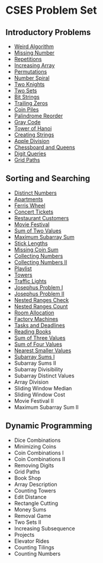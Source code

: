 # CSES Problem Set

## Introductory Problems
- [Weird Algorithm](./introductory-problems/weird-algorithm.cpp)
- [Missing Number](./introductory-problems/missing-number.cpp)
- [Repetitions](./introductory-problems/repetitions.cpp)
- [Increasing Array](./introductory-problems/increasing-array.cpp)
- [Permutations](./introductory-problems/permutations.cpp)
- [Number Spiral](./introductory-problems/number-spiral.cpp)
- [Two Knights](./introductory-problems/two-knights.cpp)
- [Two Sets](./introductory-problems/two-sets.cpp)
- [Bit Strings](./introductory-problems/bit-strings.cpp)
- [Trailing Zeros](./introductory-problems/trailing-zeros.cpp)
- [Coin Piles](./introductory-problems/coin-piles.cpp)
- [Palindrome Reorder](./introductory-problems/palindrome-reorder.cpp)
- [Gray Code](./introductory-problems/gray-code.cpp)
- [Tower of Hanoi](./introductory-problems/tower-of-hanoi.cpp)
- [Creating Strings](./introductory-problems/creating-strings.cpp)
- [Apple Division](./introductory-problems/apple-division.cpp)
- [Chessboard and Queens](./introductory-problems/chessboard-and-queens.cpp)
- [Digit Queries](./introductory-problems/digit-queries.cpp)
- [Grid Paths](./introductory-problems/grid-paths.cpp)

## Sorting and Searching
- [Distinct Numbers](./sorting-and-searching/distinct-numbers.cpp)
- [Apartments](./sorting-and-searching/apartments.cpp)
- [Ferris Wheel](./sorting-and-searching/ferris-wheel.cpp)
- [Concert Tickets](./sorting-and-searching/concert-tickets.cpp)
- [Restaurant Customers](./sorting-and-searching/restaurant-customers.cpp)
- [Movie Festival](./sorting-and-searching/movie-festival.cpp)
- [Sum of Two Values](./sorting-and-searching/sum-of-two-values.cpp)
- [Maximum Subarray Sum](./sorting-and-searching/maximum-subarray-sum.cpp)
- [Stick Lengths](./sorting-and-searching/stick-lengths.cpp)
- [Missing Coin Sum](./sorting-and-searching/missing-coin-sum.cpp)
- [Collecting Numbers](./sorting-and-searching/collecting-numbers.cpp)
- [Collecting Numbers II](./sorting-and-searching/collecting-numbers-ii.cpp)
- [Playlist](./sorting-and-searching/playlist.cpp)
- [Towers](./sorting-and-searching/towers.cpp)
- [Traffic Lights](./sorting-and-searching/traffic-lights.cpp)
- [Josephus Problem I](./sorting-and-searching/josephus-problem-i.cpp)
- [Josephus Problem II](./sorting-and-searching/josephus-problem-ii.cpp)
- [Nested Ranges Check](./sorting-and-searching/nested-ranges-check.cpp)
- [Nested Ranges Count](./sorting-and-searching/nested-ranges-count.cpp)
- [Room Allocation](./sorting-and-searching/room-allocation.cpp)
- [Factory Machines](./sorting-and-searching/factory-machines.cpp)
- [Tasks and Deadlines](./sorting-and-searching/tasks-and-deadlines.cpp)
- [Reading Books](./sorting-and-searching/reading-books.cpp)
- [Sum of Three Values](./sorting-and-searching/sum-of-three-values.cpp)
- [Sum of Four Values](./sorting-and-searching/sum-of-four-values.cpp)
- [Nearest Smaller Values](./sorting-and-searching/nearest-smaller-values.cpp)
- [Subarray Sums I](./sorting-and-searching/subarray-sums-i.cpp)
- Subarray Sums II
- Subarray Divisibility
- Subarray Distinct Values
- Array Division
- Sliding Window Median
- Sliding Window Cost
- Movie Festival II
- Maximum Subarray Sum II

## Dynamic Programming
- Dice Combinations
- Minimizing Coins
- Coin Combinations I
- Coin Combinations II
- Removing Digits
- Grid Paths
- Book Shop
- Array Description
- Counting Towers
- Edit Distance
- Rectangle Cutting
- Money Sums
- Removal Game
- Two Sets II
- Increasing Subsequence
- Projects
- Elevator Rides
- Counting Tilings
- Counting Numbers
